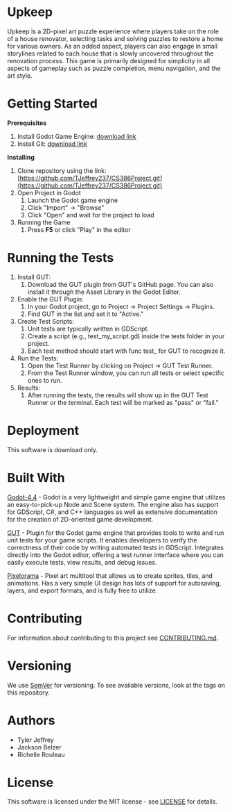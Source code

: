 # Upkeep #
Upkeep is a 2D-pixel art puzzle experience where players take on the role of a house renovator, selecting tasks and solving puzzles to restore a home for various owners. As an added aspect, players can also engage in small storylines related to each house that is slowly uncovered throughout the renovation process. This game is primarily designed for simplicity in all aspects of gameplay such as puzzle completion, menu navigation, and the art style.

# Getting Started #
**Prerequisites** 
1. Install Godot Game Engine: [download link](https://godotengine.org/download/windows/)
2. Install Git: [download link](https://git-scm.com/downloads)

**Installing**
1. Clone repository using the link: [https://github.com/TJeffrey237/CS386Project.git](https://github.com/TJeffrey237/CS386Project.git)
2. Open Project in Godot
    1. Launch the Godot game engine
    2. Click "Import" -> "Browse"
    3. Click "Open" and wait for the project to load
3. Running the Game
    1. Press **F5** or click "Play" in the editor

# Running the Tests #
1. Install GUT:
    1. Download the GUT plugin from GUT's GitHub page. You can also install it through the Asset Library in the Godot Editor.
2. Enable the GUT Plugin:
    1. In your Godot project, go to Project -> Project Settings -> Plugins.
    2. Find GUT in the list and set it to "Active."
3. Create Test Scripts:
    1. Unit tests are typically written in GDScript.
    2. Create a script (e.g., test_my_script.gd) inside the tests folder in your project.
    3. Each test method should start with func test_ for GUT to recognize it.
4. Run the Tests:
    1. Open the Test Runner by clicking on Project -> GUT Test Runner.
    2. From the Test Runner window, you can run all tests or select specific ones to run.
5. Results:
    1. After running the tests, the results will show up in the GUT Test Runner or the terminal. Each test will be marked as "pass" or "fail."

# Deployment #
This software is download only. 

# Built With #
[Godot-4.4](https://godotengine.org/) - Godot is a very lightweight and simple game engine that utilizes an easy-to-pick-up Node and Scene system. The engine also has support for GDScript, C#, and C++ languages as well as extensive documentation for the creation of 2D-oriented game development.

[GUT](https://github.com/bitwes/Gut) - Plugin for the Godot game engine that provides tools to write and run unit tests for your game scripts. It enables developers to verify the correctness of their code by writing automated tests in GDScript. Integrates directly into the Godot editor, offering a test runner interface where you can easily execute tests, view results, and debug issues.

[Pixelorama](https://orama-interactive.itch.io/pixelorama) - Pixel art multitool that allows us to create sprites, tiles, and animations. Has a very simple UI design has lots of support for autosaving, layers, and export formats, and is fully free to utilize.

# Contributing #
For information about contributing to this project see [CONTRIBUTING.md](https://github.com/TJeffrey237/CS386Project/blob/main/CONTRIBUTING.md).

# Versioning #
We use [SemVer](https://semver.org/) for versioning. To see available versions, look at the tags on this repository.

# Authors #
- Tyler Jeffrey
- Jackson Belzer
- Richelle Rouleau

# License #
This software is licensed under the MIT license - see [LICENSE](https://github.com/TJeffrey237/CS386Project/blob/main/LICENSE) for details.

